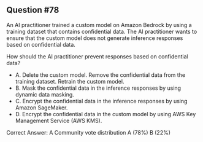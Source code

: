 ## Question #78

An AI practitioner trained a custom model on Amazon Bedrock by using a training dataset that contains confidential data. The AI practitioner wants to ensure that the custom model does not generate inference responses based on confidential data.

How should the AI practitioner prevent responses based on confidential data?

- A. Delete the custom model. Remove the confidential data from the training dataset. Retrain the custom model.
- B. Mask the confidential data in the inference responses by using dynamic data masking.
- C. Encrypt the confidential data in the inference responses by using Amazon SageMaker.
- D. Encrypt the confidential data in the custom model by using AWS Key Management Service (AWS KMS). 

Correct Answer: 
A Community vote distribution A (78%) B (22%)